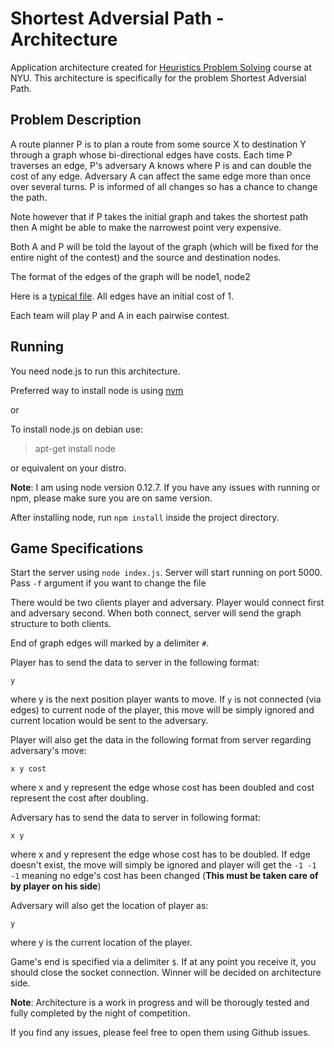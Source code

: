 # Shortest Adversial Path - Architecture

Application architecture created for [Heuristics Problem Solving](http://cs.nyu.edu/courses/fall16/CSCI-GA.2965-001/) course at NYU. This architecture is specifically for the problem Shortest Adversial Path.

## Problem Description

A route planner P is to plan a route from some source X to destination Y through a graph whose bi-directional edges have costs. Each time P traverses an edge, P's adversary A knows where P is and can double the cost of any edge. Adversary A can affect the same edge more than once over several turns. P is informed of all changes so has a chance to change the path.

Note however that if P takes the initial graph and takes the shortest path then A might be able to make the narrowest point very expensive.

Both A and P will be told the layout of the graph (which will be fixed for the entire night of the contest) and the source and destination nodes.

The format of the edges of the graph will be
node1, node2

Here is a [typical file](advshort). All edges have an initial cost of 1.

Each team will play P and A in each pairwise contest.

## Running

You need node.js to run this architecture.

Preferred way to install node is using [nvm](https://github.com/creationix/nvm)

or

To install node.js on debian use:

> apt-get install node

or equivalent on your distro.

**Note**: I am using node version 0.12.7. If you have any issues with running or npm, please make sure you are on same version.


After installing node, run `npm install` inside the project directory.

## Game Specifications

Start the server using `node index.js`. Server will start running on port 5000. Pass `-f` argument if you want to change the file

There would be two clients player and adversary. Player would connect first and adversary second. When both connect, server will send the graph structure to both clients.

End of graph edges will marked by a delimiter `#`.

Player has to send the data to server in the following format:

`y`

where y is the next position player wants to move. If `y` is not connected (via edges) to current node of the player, this move will be simply ignored and current location would be sent to the adversary.

Player will also get the data in the following format from server regarding adversary's move:

`x y cost`

where x and y represent the edge whose cost has been doubled and cost represent the cost after doubling.

Adversary has to send the data to server in following format:

`x y`

where x and y represent the edge whose cost has to be doubled. If edge doesn't exist, the move will simply be ignored and player will get the `-1 -1 -1` meaning no edge's cost has been changed (**This must be taken care of by player on his side**)

Adversary will also get the location of player as:

`y`

where y is the current location of the player.

Game's end is specified via a delimiter `$`. If at any point you receive it, you should close the socket connection. Winner will be decided on architecture side. 

**Note**: Architecture is a work in progress and will be thorougly tested and fully completed by the night of competition.

If you find any issues, please feel free to open them using Github issues.
